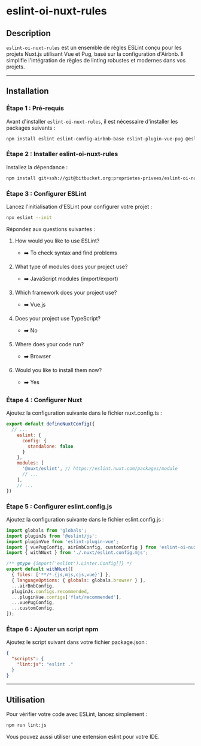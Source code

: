 # eslint-oi-nuxt-rules

## Description

`eslint-oi-nuxt-rules` est un ensemble de règles ESLint conçu pour les projets Nuxt.js utilisant Vue et Pug, basé sur la configuration d'Airbnb. Il simplifie l'intégration de règles de linting robustes et modernes dans vos projets.

---

## Installation

### Étape 1 : Pré-requis

Avant d'installer `eslint-oi-nuxt-rules`, il est nécessaire d'installer les packages suivants :

```bash
npm install eslint eslint-config-airbnb-base eslint-plugin-vue-pug @eslint/eslintrc @nuxt/eslint --save-dev
```

### Étape 2 : Installer eslint-oi-nuxt-rules

Installez la dépendance :

```bash
npm install git+ssh://git@bitbucket.org:proprietes-privees/eslint-oi-nuxt-rules --save-dev
```

### Étape 3 : Configurer ESLint

Lancez l'initialisation d'ESLint pour configurer votre projet :

```bash
npx eslint --init
```

Répondez aux questions suivantes :

1. How would you like to use ESLint?
    * ➡️ To check syntax and find problems

2. What type of modules does your project use?
    * ➡️ JavaScript modules (import/export)

3. Which framework does your project use?
    * ➡️ Vue.js

4. Does your project use TypeScript?
    * ➡️ No

5. Where does your code run?
    * ➡️ Browser

6. Would you like to install them now?
    * ➡️ Yes

### Étape 4 : Configurer Nuxt

Ajoutez la configuration suivante dans le fichier nuxt.config.ts :

```javascript
export default defineNuxtConfig({
  // ...
    eslint: {
      config: {
        standalone: false
      }
    },
    modules: [
      '@nuxt/eslint', // https://eslint.nuxt.com/packages/module
      // ...
    ],
    // ...
})
```

### Étape 5 : Configurer eslint.config.js

Ajoutez la configuration suivante dans le fichier eslint.config.js :

```javascript
import globals from 'globals';
import pluginJs from '@eslint/js';
import pluginVue from 'eslint-plugin-vue';
import { vuePugConfig, airBnbConfig, customConfig } from 'eslint-oi-nuxt-rules';
import { withNuxt } from './.nuxt/eslint.config.mjs';

/** @type {import('eslint').Linter.Config[]} */
export default withNuxt([
  { files: ['**/*.{js,mjs,cjs,vue}'] },
  { languageOptions: { globals: globals.browser } },
  ...airBnbConfig,
  pluginJs.configs.recommended,
  ...pluginVue.configs['flat/recommended'],
  ...vuePugConfig,
  ...customConfig,
]);
```

### Étape 6 : Ajouter un script npm

Ajoutez le script suivant dans votre fichier package.json :

```json
{
  "scripts": {
    "lint:js": "eslint ."
  }
}
```

---

## Utilisation

Pour vérifier votre code avec ESLint, lancez simplement :

```bash
npm run lint:js
```

Vous pouvez aussi utiliser une extension eslint pour votre IDE.
